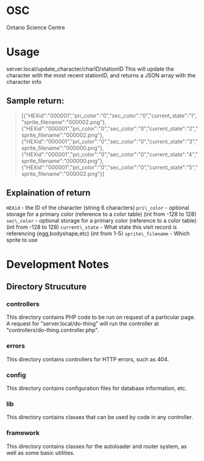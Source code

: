 # OSC
Ontario Science Centre
# Usage
server.local/update_character/charID/stationID
This will update the character with the most recent stationID, and returns a JSON array with the character info

## Sample return:

> [{"HEXid":"000001","pri\_color":"0","sec\_color":"0","current\_state":"1","sprite\_filename":"000002.png"},
> {"HEXid":"000001","pri\_color":"0","sec\_color":"0","current\_state":"2","sprite\_filename":"000002.png"},
> {"HEXid":"000001","pri\_color":"0","sec\_color":"0","current\_state":"3","sprite\_filename":"000000.png"},
> {"HEXid":"000001","pri\_color":"0","sec\_color":"0","current\_state":"4","sprite\_filename":"000000.png"},
> {"HEXid":"000001","pri\_color":"0","sec\_color":"0","current\_state":"5","sprite\_filename":"000002.png"}]

## Explaination of return
`HEXid` - the ID of the character (string 6 characters)
`pri\_color` - optional storage for a primary color (reference to a color table) (int from -128 to 128)
`sec\_color` - optional storage for a primary color (reference to a color table) (int from -128 to 128)
`current\_state` - What state this visit record is referencing (egg,bodyshape,etc) (int from 1-5)
`sprite\_filename` - Which sprite to use



# Development Notes

## Directory Strucuture

### controllers
This directory contains PHP code to be run on request of a particular page.
A request for "server.local/do-thing" will run the controller at "controllers/do-thing.controller.php".

### errors
This directory contains controllers for HTTP errors, such as 404.

### config
This directory contains configuration files for database information, etc.

### lib
This directory contains classes that can be used by code in any controller.

### framework
This directory contains classes for the autoloader and router system, as well as some basic utilities.
